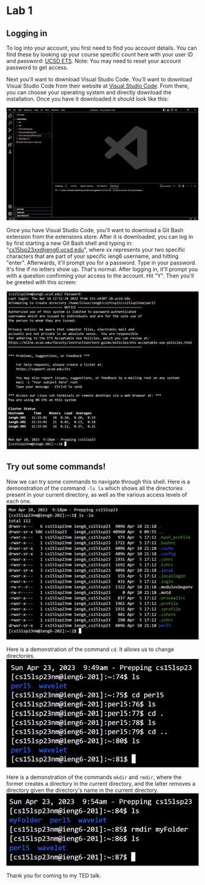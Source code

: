 Lab 1
=====
## Logging in

To log into your account, you first need to find you account details. You can find these by looking up your course specific count here with your user ID and password: [UCSD ETS](https://sdacs.ucsd.edu/~icc/index.php).
Note: You may need to reset your account password to get access.

Next you'll want to download Visual Studio Code. You'll want to download Visual Studio Code from their website at [Visual Studio Code](https://code.visualstudio.com/). From there, you can choose your operating system and directly download the installation. 
Once you have it downloaded it should look like this:

![Image](vscInstall.png)

Once you have Visual Studio Code, you'll want to download a Git Bash extension from the extensions store. After it is downloaded, you can log in by first starting a new Git Bash shell and typing in: "cs15lsp23xx@ieng6.ucsd.edu", where xx represents your two specific characters that are part of your specific ieng6 username, and hitting "enter". Afterwards, it'll prompt you for a password. Type in your password. It's fine if no letters show up. That's normal. After logging in, it'll prompt you with a question confirming your access to the account. Hit "Y". Then you'll be greeted with this screen:

![Image](login.png)

## Try out some commands!
Now we can try some commands to navigate through this shell. Here is a demonstration of the command `-ls la` which shows all the directories present in your current directory, as well as the various access levels of each one.
![Image](lsla.png)

Here is a demonstration of the command `cd`. It allows us to change directories.
![Image](cd.png)

Here is a demonstration of the commands `mkdir` and `rmdir`, where the former creates a directory in the current directory, and the latter removes a directory given the directory's name in the current directory.
![Image](rmdir.png)

Thank you for coming to my TED talk.
